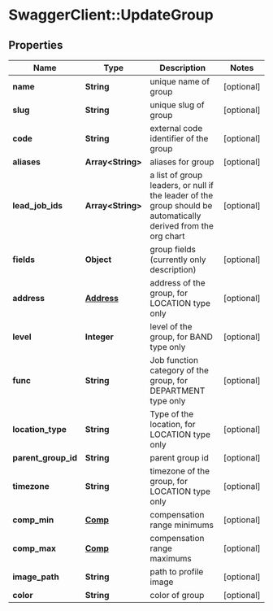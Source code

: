 # SwaggerClient::UpdateGroup

## Properties
Name | Type | Description | Notes
------------ | ------------- | ------------- | -------------
**name** | **String** | unique name of group | [optional] 
**slug** | **String** | unique slug of group | [optional] 
**code** | **String** | external code identifier of the group | [optional] 
**aliases** | **Array&lt;String&gt;** | aliases for group | [optional] 
**lead_job_ids** | **Array&lt;String&gt;** | a list of group leaders, or null if the leader of the group should be automatically derived from the org chart | [optional] 
**fields** | **Object** | group fields (currently only description) | [optional] 
**address** | [**Address**](Address.md) | address of the group, for LOCATION type only | [optional] 
**level** | **Integer** | level of the group, for BAND type only | [optional] 
**func** | **String** | Job function category of the group, for DEPARTMENT type only | [optional] 
**location_type** | **String** | Type of the location, for LOCATION type only | [optional] 
**parent_group_id** | **String** | parent group id | [optional] 
**timezone** | **String** | timezone of the group, for LOCATION type only | [optional] 
**comp_min** | [**Comp**](Comp.md) | compensation range minimums | [optional] 
**comp_max** | [**Comp**](Comp.md) | compensation range maximums | [optional] 
**image_path** | **String** | path to profile image | [optional] 
**color** | **String** | color of group | [optional] 


